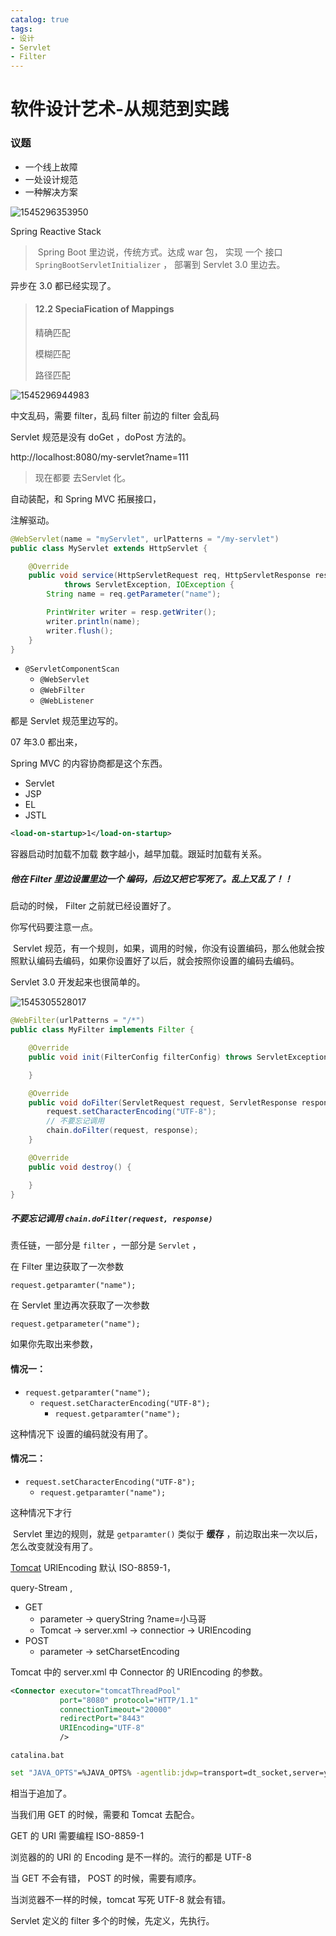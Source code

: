 ```yaml
---
catalog: true
tags:
- 设计
- Servlet
- Filter
---
```




# 软件设计艺术-从规范到实践

### 议题

- 一个线上故障
- 一处设计规范
- 一种解决方案



![1545296353950](/img/mercyblitz/GP-public/%E8%AE%BE%E8%AE%A1/assets/1545296353950.png)

Spring Reactive Stack

> ​	 Spring Boot 里边说，传统方式。达成 war 包， 实现 一个 接口 `SpringBootServletInitializer` ， 部署到 Servlet 3.0 里边去。
>
> 

异步在 3.0 都已经实现了。



> #### 12.2 SpeciaFication of Mappings
>
> 精确匹配
>
> 模糊匹配
>
> 路径匹配

![1545296944983](/img/mercyblitz/GP-public/%E8%AE%BE%E8%AE%A1/assets/1545296944983.png)

中文乱码，需要 filter，乱码 filter 前边的 filter 会乱码



Servlet 规范是没有 doGet ，doPost 方法的。



http://localhost:8080/my-servlet?name=111 



> 现在都要 去Servlet 化。



自动装配，和 Spring MVC 拓展接口，

注解驱动。

```java
@WebServlet(name = "myServlet", urlPatterns = "/my-servlet")
public class MyServlet extends HttpServlet {

    @Override
    public void service(HttpServletRequest req, HttpServletResponse resp)
            throws ServletException, IOException {
        String name = req.getParameter("name");

        PrintWriter writer = resp.getWriter();
        writer.println(name);
        writer.flush();
    }
}
```



- `@ServletComponentScan` 
  - `@WebServlet` 
  - `@WebFilter` 
  - `@WebListener` 

都是 Servlet 规范里边写的。



07 年3.0 都出来，

Spring  MVC 的内容协商都是这个东西。

- Servlet
- JSP
- EL
- JSTL



```xml
<load-on-startup>1</load-on-startup>
```

容器启动时加载不加载 数字越小，越早加载。跟延时加载有关系。



##### 他在 Filter 里边设置里边一个 编码，后边又把它写死了。乱上又乱了！！

启动的时候， Filter 之前就已经设置好了。

你写代码要注意一点。

​	Servlet 规范，有一个规则，如果，调用的时候，你没有设置编码，那么他就会按照默认编码去编码，如果你设置好了以后，就会按照你设置的编码去编码。

Servlet 3.0 开发起来也很简单的。



![1545305528017](/img/mercyblitz/GP-public/%E8%AE%BE%E8%AE%A1/assets/1545305528017.png)



```java
@WebFilter(urlPatterns = "/*")
public class MyFilter implements Filter {

    @Override
    public void init(FilterConfig filterConfig) throws ServletException {

    }

    @Override
    public void doFilter(ServletRequest request, ServletResponse response, FilterChain chain) throws IOException, ServletException {
        request.setCharacterEncoding("UTF-8");
        // 不要忘记调用
        chain.doFilter(request, response);
    }

    @Override
    public void destroy() {

    }
}
```

##### 不要忘记调用  `chain.doFilter(request, response)` 



责任链，一部分是 `filter` ，一部分是 `Servlet` ，



在 Filter 里边获取了一次参数

`request.getparamter("name");` 

在 Servlet 里边再次获取了一次参数

`request.getparameter("name");` 



如果你先取出来参数，



#### 情况一：

- `request.getparamter("name");`
  - `request.setCharacterEncoding("UTF-8");`
    - `request.getparamter("name");` 

这种情况下 设置的编码就没有用了。

#### 情况二：

- `request.setCharacterEncoding("UTF-8");` 
  - `request.getparamter("name");` 

这种情况下才行



​	Servlet 里边的规则，就是 `getparamter()` 类似于 **缓存** ，前边取出来一次以后，怎么改变就没有用了。



[Tomcat]()  URlEncoding  默认 ISO-8859-1，

query-Stream ,

- GET 
  - parameter -> queryString      ?name=小马哥
  - Tomcat -> server.xml -> connectior  ->  URIEncoding 
- POST
  - parameter -> setCharsetEncoding   



Tomcat 中的  server.xml 中 Connector 的 URIEncoding 的参数。



```xml
<Connector executor="tomcatThreadPool"
           port="8080" protocol="HTTP/1.1"
           connectionTimeout="20000"
           redirectPort="8443"
           URIEncoding="UTF-8"
           />
```



`catalina.bat` 

```bash
set "JAVA_OPTS"=%JAVA_OPTS% -agentlib:jdwp=transport=dt_socket,server=y,suspend=n,address=9527
```



相当于追加了。

当我们用 GET 的时候，需要和 Tomcat 去配合。

GET 的 URI 需要编程 ISO-8859-1



浏览器的的 URI 的 Encoding 是不一样的。流行的都是 UTF-8

当 GET 不会有错， POST 的时候，需要有顺序。

当浏览器不一样的时候，tomcat 写死 UTF-8 就会有错。



Servlet 定义的 filter  多个的时候，先定义，先执行。

